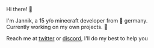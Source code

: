 Hi there! 👋

I'm Jannik, a 15 y/o minecraft developer from 📍 germany.  
Currently working on my own projects. 👀  

Reach me at [twitter](https://twitter.com/@rlqu21) or [discord](https://discordapp.com/users/488247721807839243), I'll do my best to help you  
<!--
**xwhs/xwhs** is a ✨ _special_ ✨ repository because its `README.md` (this file) appears on your GitHub profile.

Here are some ideas to get you started:

- 🔭 I’m currently working on ...
- 🌱 I’m currently learning ...
- 👯 I’m looking to collaborate on ...
- 🤔 I’m looking for help with ...
- 💬 Ask me about ...
- 📫 How to reach me: ...
- 😄 Pronouns: ...
- ⚡ Fun fact: ...
-->
